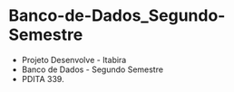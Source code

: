 # Banco-de-Dados_Segundo-Semestre

- Projeto Desenvolve - Itabira
- Banco de Dados - Segundo Semestre
- PDITA 339.
